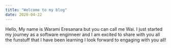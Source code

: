 ```yaml
---
title: "Welcome to my blog"
date: 2020-04-22
---
```

Hello, My name is Warami Eresanara but you can call me Wai. 
I just started my journey as a software enginneer and I am excited to share with you all the funstuff that I have been learning
I look forward to engaging with you all!
